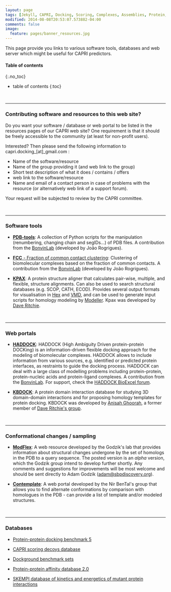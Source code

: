 ```yaml
---
layout: page 
tags: [Jekyll, CAPRI, Docking, Scoring, Complexes, Assemblies, Protein, Structure]
modified: 2014-08-08T20:53:07.573882-04:00
comments: false
image:
  feature: pages/banner_resources.jpg
---
```


This page provide you links to various software tools, databases and web server which might be useful for CAPRI predictors.

#### Table of contents
{:.no_toc}
* table of contents
{:toc}

<br>
<HR>

### Contributing software and resources to this web site?

Do you want your software / database or web portal to be listed in the resources pages of our CAPRI web site?
One requirement is that it should be freely accessible to the community (at least for non-profit users).

Interested? Then please send the following information to capri.docking_[at]_gmail.com :

- Name of the software/resource
- Name of the group providing it (and web link to the group)
- Short test description of what it does / contains / offers
- web link to the software/resource
- Name and email of a contact person in case of problems with the resource (or alternatively web link of a support forum). 

Your request will be subjected to review by the CAPRI committee.

<br>
<HR>

### Software tools

  * [**PDB-tools**](http://github.com/haddocking/pdb-tools):
  A collection of Python scripts for the manipulation (renumbering, changing chain and segIDs...) of PDB files. A contribution from the [BonvinLab](http://bonvinlab.org) (developed by João Rogrigues).

  * [**FCC** - Fraction of common contact clustering](http://github.com/haddocking/fcc): Clustering of biomolecular complexes based on the fraction of common contacts. A contribution from the [BonvinLab](http://bonvinlab.org) (developed by João Rogrigues).

  * [**KPAX**](http://kpax.loria.fr/): A protein structure aligner that calculates pair-wise, multiple, and flexible, structure alignments. Can also be used to search structural databases (e.g. SCOP, CATH, ECOD). Provides several output formats for visualisation in [Hex](http://hex.loria.fr) and [VMD](http://www.ks.uiuc.edu/Research/vmd/), and can be used to generate input scripts for homology modeling by [Modeller](https://salilab.org/modeller/). Kpax was developed by [Dave Ritchie](https://members.loria.fr/DRitchie/).

<br>
<HR>

### Web portals

  * [**HADDOCK**](http://milou.science.uu.nl/services/HADDOCK2.2): HADDOCK (High Ambiguity Driven protein-protein DOCKing) is an information-driven flexible docking approach for the modeling of biomolecular complexes. HADDOCK allows to include information from various sources, e.g. identified or predicted protein interfaces, as restraints to guide the docking process. HADDOCK can deal with a large class of modelling problems including protein-protein, protein-nucleic acids and protein-ligand complexes. A contribution from the [BonvinLab](http://bonvinlab.org). For support, check the [HADDOCK BioExcel forum](http://ask.bioexcel.eu/c/haddock).

  * [**KBDOCK**](http://kbdock.loria.fr/): A protein domain interaction database for studying 3D domain-domain interactions and for proposing homology templates for protein docking. KBDOCK was developed by [Anisah Ghoorah](https://sites.google.com/a/uom.ac.mu/anisah-ghoorah/), a former member of [Dave Ritchie's group](https://members.loria.fr/DRitchie/).

<br>
<HR>

### Conformational changes / sampling

  * [**ModFlex**](http://modflex.org/):
  A web resource developed by the Godzik's lab that provides information about structural changes undergone by the set of homologs in the PDB to a query sequence. The posted version is an _alpha_ version, which the Godzik group intend to develop further shortly. Any comments and suggestions for improvements will be most welcome and should be sent directly to Adam Godzik ([adam@sbpdiscovery.org](mailto:adam@sbpdiscovery.org)).

  * [**Contemplate**](http://bental.tau.ac.il/contemplate/):
  A web portal developed by the Nir BenTal's group that allows you to find alternate conformations by comparison with homologues in the PDB - can provide a list of template and/or modeled structures.

<br>
<HR>

### Databases

  * [Protein-protein docking benchmark 5](https://zlab.umassmed.edu/benchmark/)

  * [CAPRI scoring decoys database](http://cb.iri.univ-lille1.fr/Users/lensink/Score_set/)

  * [Dockground benchmark sets](http://dockground.compbio.ku.edu)

  * [Protein-protein affinity database 2.0](https://bmm.crick.ac.uk/~bmmadmin/Affinity/)

  * [SKEMPI database of kinetics and energetics of mutant protein interactions](https://life.bsc.es/pid/mutation_database/)
  

